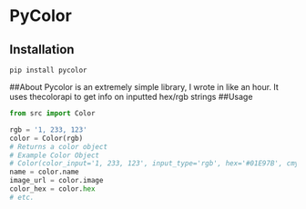 # PyColor
## Installation
```pip install pycolor```

##About
Pycolor is an extremely simple library, I wrote in like an hour. It uses thecolorapi to get info on inputted hex/rgb strings 
##Usage

```py
from src import Color

rgb = '1, 233, 123'
color = Color(rgb)
# Returns a color object
# Example Color Object 
# Color(color_input='1, 233, 123', input_type='rgb', hex='#01E97B', cmyk='100, 0, 47, 9', name='Spring Green', hsl='152, 99, 46', xyz='42, 69, 57', image='https://singlecolorimage.com/get/01E97B/400x100.png', hsv='152, 100, 91', rgb='1, 233, 123')
name = color.name
image_url = color.image
color_hex = color.hex
# etc.



```


